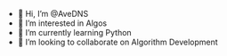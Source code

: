 - 👋 Hi, I’m @AveDNS
- 👀 I’m interested in Algos
- 🌱 I’m currently learning Python
- 💞️ I’m looking to collaborate on Algorithm Development
